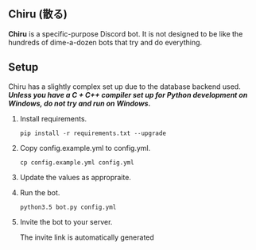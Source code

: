 ## Chiru (散る)


**Chiru** is a specific-purpose Discord bot.  It is not designed to be like the hundreds of dime-a-dozen bots that
try and do everything.


## Setup

Chiru has a slightly complex set up due to the database backend used.  
***Unless you have a C + C++ compiler set up for Python development on Windows, do not try and run on Windows.***

1. Install requirements.

	`pip install -r requirements.txt --upgrade`
	
	
2. Copy config.example.yml to config.yml.

	`cp config.example.yml config.yml`
	
	
3. Update the values as appropraite. 

4. Run the bot.

	`python3.5 bot.py config.yml`
	
5. Invite the bot to your server.

	The invite link is automatically generated

